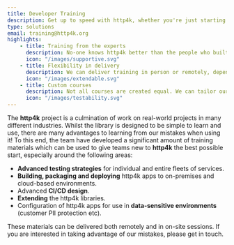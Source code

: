 ```yaml
---
title: Developer Training
description: Get up to speed with http4k, whether you're just starting out or looking to scale up.
type: solutions
email: training@http4k.org
highlights:
    - title: Training from the experts
      description: No-one knows http4k better than the people who built it. Get tailored advice and support from the creators of http4k.
      icon: "/images/supportive.svg"
    - title: Flexibility in delivery
      description: We can deliver training in person or remotely, depending on your needs.
      icon: "/images/extendable.svg"
    - title: Custom courses
      description: Not all courses are created equal. We can tailor our training to your specific needs.
      icon: "/images/testability.svg"
---
```


The **http4k** project is a culmination of work on real-world projects in many different industries. Whilst the library is designed to be simple to learn and use, there are many advantages to learning from our mistakes when using it! To this end, the  team have developed a significant amount of training materials which can be used to give teams new to **http4k** the best possible start, especially around the following areas:

- **Advanced testing strategies** for individual and entire fleets of services.
- **Building, packaging and deploying** http4k apps to on-premises and cloud-based environments.
- Advanced **CI/CD design**.
- **Extending** the http4k libraries.
- Configuration of http4k apps for use in **data-sensitive environments** (customer PII protection etc).

These materials can be delivered both remotely and in on-site sessions. If you are interested in taking advantage of our mistakes, please get in touch.
